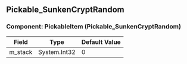 ## Pickable_SunkenCryptRandom

### Component: PickableItem (Pickable_SunkenCryptRandom)

|Field|Type|Default Value|
|---|---|---|
|m_stack|System.Int32|0|

